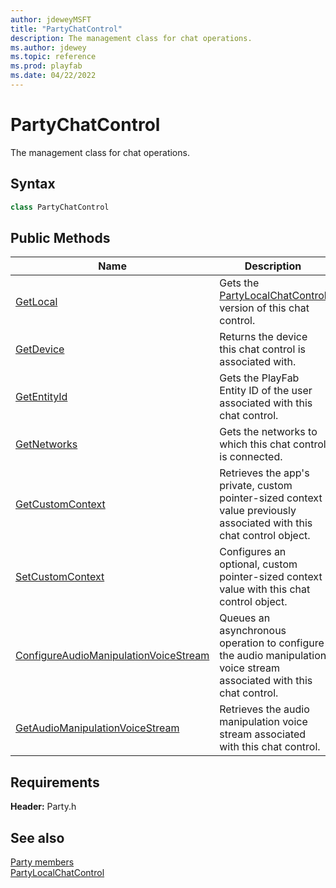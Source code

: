 ```yaml
---
author: jdeweyMSFT
title: "PartyChatControl"
description: The management class for chat operations.
ms.author: jdewey
ms.topic: reference
ms.prod: playfab
ms.date: 04/22/2022
---
```


# PartyChatControl  

The management class for chat operations.  

## Syntax  
  
```cpp  
class PartyChatControl  
```  
  
## Public Methods  
  
| Name | Description |  
| --- | --- |  
| [GetLocal](methods/partychatcontrol_getlocal.md) | Gets the [PartyLocalChatControl](../PartyLocalChatControl/partylocalchatcontrol.md) version of this chat control. |  
| [GetDevice](methods/partychatcontrol_getdevice.md) | Returns the device this chat control is associated with. |  
| [GetEntityId](methods/partychatcontrol_getentityid.md) | Gets the PlayFab Entity ID of the user associated with this chat control. |  
| [GetNetworks](methods/partychatcontrol_getnetworks.md) | Gets the networks to which this chat control is connected. |  
| [GetCustomContext](methods/partychatcontrol_getcustomcontext.md) | Retrieves the app's private, custom pointer-sized context value previously associated with this chat control object. |  
| [SetCustomContext](methods/partychatcontrol_setcustomcontext.md) | Configures an optional, custom pointer-sized context value with this chat control object. |  
| [ConfigureAudioManipulationVoiceStream](methods/partychatcontrol_configureaudiomanipulationvoicestream.md) | Queues an asynchronous operation to configure the audio manipulation voice stream associated with this chat control. |  
| [GetAudioManipulationVoiceStream](methods/partychatcontrol_getaudiomanipulationvoicestream.md) | Retrieves the audio manipulation voice stream associated with this chat control. |  

  
  
## Requirements  
  
**Header:** Party.h
  
## See also  
[Party members](../../party_members.md)  
[PartyLocalChatControl](../PartyLocalChatControl/partylocalchatcontrol.md)
  
  
  
